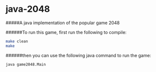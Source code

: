 java-2048
=========

#####A java implementation of the popular game 2048

######To run this game, first run the following to compile:

```bash
make clean
make
```
######then you can use the following java command to run the game:
```bash
java game2048.Main
```   
